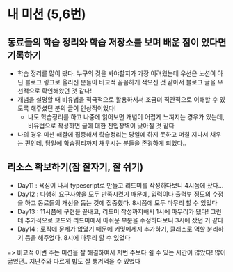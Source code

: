 # 내 미션 (5,6번)
## 동료들의 학습 정리와 학습 저장소를 보며 배운 점이 있다면 기록하기
- 학습 정리를 많이 봤다. 누구의 것을 봐야할지가 가장 어려웠는데 우선은 노션이 아닌 블로그 링크로 올리신 분들이 비교적 꼼꼼하게 적으신 것 같아서 블로그 글을 우선적으로 확인해왔던 것 같다!
- 개념을 설명할 때 비유법을 적극적으로 활용하셔서 조금더 직관적으로 이해할 수 있도록 해주셨던 분의 글이 인상적이었다!
  - 나도 학습정리를 하고 나중에 읽어보면 개념이 어렵게 느껴지는 경우가 있는데, 비유법으로 작성하면 글에 대한 진입장벽이 낮아질 것 같다
- 나의 경우 미션 해결에 집중해서 학습정리는 당일에 하지 못하고 며칠 지나서 채우는 편인데, 당일에 학습정리까지 채우시는 분들을 존경하게 되었다..

## 리소스 확보하기(잠 잘자기, 잘 쉬기)
- Day11 : 욕심이 나서 typescript로 만들고 리드미를 작성하다보니 4시쯤에 잤다...
- Day12 : 다행히 요구사항을 모두 만족시켰기 때문에, 입력이나 출력부 정도의 수정을 하고 동료들의 개선을 돕는 것에 집중했다. 8시쯤에 모두 마무리 할 수 있었다
- Day13 : 11시쯤에 구현을 끝내고, 리드미 작성까지해서 1시에 마무리가 됐다! 그런데 추가적으로 코드와 리드미에서 아쉬운 부분을 수정하다보니 3시에 잤던 거 같다
- Day14 : 로직에 문제가 없었기 때문에 커밋메세지 추가하기, 클래스로 역할 분리하기 등을 해주었다. 8시에 마무리 할 수 있었다

=> 비교적 이번 주는 미션을 잘 해결하여서 저번 주보다 쉴 수 있는 시간이 많았다! 많이 굶었던.. 지난주와 다르게 밥도 잘 챙겨먹을 수 있었다
